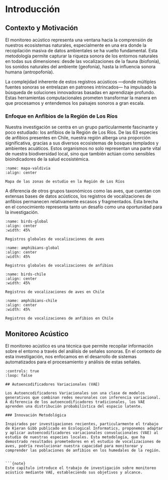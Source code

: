 # Introducción

## Contexto y Motivación

El monitoreo acústico representa una ventana hacia la comprensión de nuestros ecosistemas naturales, especialmente en una era donde la recopilación masiva de datos ambientales se ha vuelto fundamental. Esta metodología permite capturar la riqueza sonora de los entornos naturales en todas sus dimensiones: desde las vocalizaciones de la fauna (biofonía), los sonidos naturales del ambiente (geofonía), hasta la influencia sonora humana (antropofonía).

La complejidad inherente de estos registros acústicos —donde múltiples fuentes sonoras se entrelazan en patrones intrincados— ha impulsado la búsqueda de soluciones innovadoras basadas en aprendizaje profundo. Estas herramientas computacionales prometen transformar la manera en que procesamos y entendemos los paisajes sonoros a gran escala.

### Enfoque en Anfibios de la Región de Los Ríos

Nuestra investigación se centra en un grupo particularmente fascinante y poco estudiado: los anfibios de la Región de Los Ríos. De las 63 especies de anfibios presentes en Chile, nuestra región alberga una proporción significativa, gracias a sus diversos ecosistemas de bosques templados y ambientes acuáticos. Estos organismos no solo representan una parte vital de nuestra biodiversidad local, sino que también actúan como sensibles bioindicadores de la salud ecosistémica.

```{figure} images/Valdivia-Zones-map.jpg
:name: mapa-valdivia
:align: center

Mapa de las zonas de estudio en la Región de Los Ríos
```

A diferencia de otros grupos taxonómicos como las aves, que cuentan con extensas bases de datos acústicos, los registros de vocalizaciones de anfibios permanecen relativamente escasos y fragmentados. Esta brecha en el conocimiento representa tanto un desafío como una oportunidad para la investigación.

```{figure} images/birds_results.png
:name: birds-global
:align: center
:width: 45%

Registros globales de vocalizaciones de aves
```

```{figure} images/amphibians_results.png
:name: amphibians-global
:align: center
:width: 45%

Registros globales de vocalizaciones de anfibios
```

```{figure} images/birds_chile_results.png
:name: birds-chile
:align: center
:width: 45%

Registros de vocalizaciones de aves en Chile
```

```{figure} images/amphibians_chile_results.png
:name: amphibians-chile
:align: center
:width: 45%

Registros de vocalizaciones de anfibios en Chile
```
## Monitoreo Acústico

El monitoreo acústico es una técnica que permite recopilar información sobre el entorno a través del análisis de señales sonoras. En el contexto de esta investigación, nos enfocamos en el desarrollo de sistemas automatizados para el procesamiento y análisis de estas señales.

```{audio} audios/soundscape_workshop.wav
:controls: true
:loop: false

## Autoencodificadores Variacionales (VAE)

Los Autoencodificadores Variacionales son una clase de modelos generativos que combinan redes neuronales con inferencia variacional. A diferencia de los autoencodificadores tradicionales, los VAE aprenden una distribución probabilística del espacio latente.

### Innovación Metodológica

Inspirados por investigaciones recientes, particularmente el trabajo de Kieran Gibb publicado en Ecological Informatics, proponemos adaptar y aplicar autoencodificadores variacionales convolucionales (VAE) al estudio de nuestras especies locales. Esta metodología, que ha demostrado resultados prometedores en el estudio de vocalizaciones de aves, podría revolucionar nuestra capacidad para monitorear y comprender las poblaciones de anfibios en los humedales de la región.


```{note}
Este capítulo introduce el trabajo de investigación sobre monitoreo acústico mediante VAE, estableciendo sus objetivos y alcance.
``` 